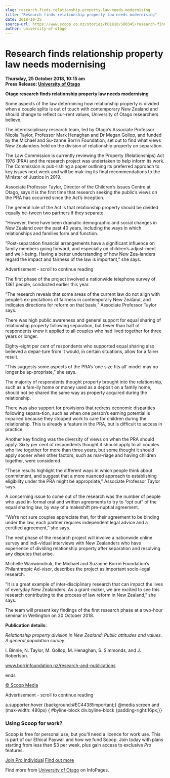 ```yaml
---
slug: research-finds-relationship-property-law-needs-modernising
title: "Research finds relationship property law needs modernising"
date: 2018-10-25
source-url: https://www.scoop.co.nz/stories/PO1810/S00345/research-finds-relationship-property-law-needs-modernising.htm
author: university-of-otago
---
```

Research finds relationship property law needs modernising
==========================================================

**Thursday, 25 October 2018, 10:15 am**  
**Press Release: [University of Otago](https://info.scoop.co.nz/University_of_Otago)**

**Otago research finds relationship property law needs modernising**

Some aspects of the law determining how relationship property is divided when a couple splits is out of touch with contemporary New Zealand and should change to reflect cur-rent values, University of Otago researchers believe.

The interdisciplinary research team, led by Otago’s Associate Professor Nicola Taylor, Professor Mark Henaghan and Dr Megan Gollop, and funded by the Michael and Su-zanne Borrin Foundation, set out to find what views New Zealanders held on the division of relationship property on separation.

The Law Commission is currently reviewing the Property (Relationships) Act 1976 (PRA) and the research project was undertaken to help inform its work. The Commission is pub-lishing a paper outlining its preferred approach to key issues next week and will be mak-ing its final recommendations to the Minister of Justice in 2019.

Associate Professor Taylor, Director of the Children’s Issues Centre at Otago, says it is the first time that research seeking the public’s views on the PRA has occurred since the Act’s inception.

The general rule of the Act is that relationship property should be divided equally be-tween two partners if they separate.

“However, there have been dramatic demographic and social changes in New Zealand over the past 40 years, including the ways in which relationships and families form and function.

“Post-separation financial arrangements have a significant influence on family members going forward, and especially on children’s adjust-ment and well-being. Having a better understanding of how New Zea-landers regard the impact and fairness of the law is important,” she says.

Advertisement - scroll to continue reading





The first phase of the project involved a nationwide telephone survey of 1361 people, conducted earlier this year.

“The research reveals that some areas of the current law do not align with people’s ex-pectations of fairness in contemporary New Zealand, and indicates directions for reform on that basis,” Associate Professor Taylor says.

There was high public awareness and general support for equal sharing of relationship property following separation, but fewer than half of respondents knew it applied to all couples who had lived together for three years or longer.

Eighty-eight per cent of respondents who supported equal sharing also believed a depar-ture from it would, in certain situations, allow for a fairer result.

“This suggests some aspects of the PRA’s ‘one size fits all’ model may no longer be ap-propriate,” she says.

The majority of respondents thought property brought into the relationship, such as a fam-ily home or money used as a deposit on a family home, should not be shared the same way as property acquired during the relationship.

There was also support for provisions that redress economic disparities following separa-tion, such as when one person’s earning potential is impaired because they stopped work to care for children during the relationship. This is already a feature in the PRA, but is difficult to access in practice.

Another key finding was the diversity of views on when the PRA should apply. Sixty per cent of respondents thought it should apply to all couples who live together for more than three years, but some thought it should apply sooner when other factors, such as mar-riage and having children together, were considered.

“These results highlight the different ways in which people think about commitment, and suggest that a more nuanced approach to establishing eligibility under the PRA might be appropriate,” Associate Professor Taylor says.

A concerning issue to come out of the research was the number of people who used in-formal oral and written agreements to try to “opt out” of the equal sharing law, by way of a makeshift pre-nuptial agreement.

“We’re not sure couples appreciate that, for their agreement to be binding under the law, each partner requires independent legal advice and a certified agreement,” she says.

The next phase of the research project will involve a nationwide online survey and indi-vidual interviews with New Zealanders who have experience of dividing relationship property after separation and resolving any disputes that arise.

Michelle Wanwimolruk, the Michael and Suzanne Borrin Foundation’s Philanthropic Ad-visor, describes the project as important socio-legal research.

“It is a great example of inter-disciplinary research that can impact the lives of everyday New Zealanders. As a grant-maker, we are excited to see this research contributing to the process of law reform in New Zealand,” she says.

The team will present key findings of the first research phase at a two-hour seminar in Wellington on 30 October 2018.

**Publication details:**

_Relationship property division in New Zealand: Public attitudes and values. A general population survey_.

I. Binnie, N. Taylor, M. Gollop, M. Henaghan, S. Simmonds, and J. Robertson.

www.borrinfoundation.nz/research-and-publications

  
ends

[© Scoop Media](http://www.scoop.co.nz/about/terms.html)  

Advertisement - scroll to continue reading



a.supporter:hover {background:#EC4438!important;} @media screen and (max-width: 480px) { #byline-block div.byline-block {padding-right:16px;}}

### Using Scoop for work?

Scoop is free for personal use, but you’ll need a licence for work use. This is part of our Ethical Paywall and how we fund Scoop. Join today with plans starting from less than $3 per week, plus gain access to exclusive _Pro_ features.  
  
[Join Pro Individual](https://pro.scoop.co.nz/Individual/?from=ProIn24) [Find out more](https://pro.scoop.co.nz/using-scoop-for-work/?from=ProIn24)

Find more from [University of Otago](https://info.scoop.co.nz/University_of_Otago) on InfoPages.